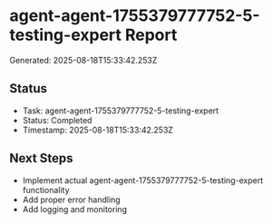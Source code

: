 # agent-agent-1755379777752-5-testing-expert Report

Generated: 2025-08-18T15:33:42.253Z

## Status
- Task: agent-agent-1755379777752-5-testing-expert
- Status: Completed
- Timestamp: 2025-08-18T15:33:42.253Z

## Next Steps
- Implement actual agent-agent-1755379777752-5-testing-expert functionality
- Add proper error handling
- Add logging and monitoring
